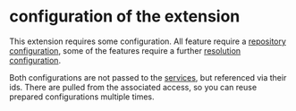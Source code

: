 configuration of the extension
==============================

This extension requires some configuration. All feature require a [repository configuration](./repository/configuration.md), some of the features require a further [resolution configuration](./resolution/configuration.md).

Both configurations are not passed to the [services](../services/services.md), but referenced via their ids. There are pulled from the associated access, so you can reuse prepared configurations multiple times. 
